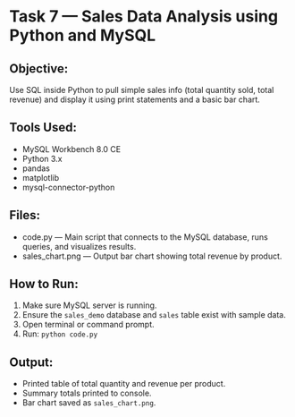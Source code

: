# Task 7 — Sales Data Analysis using Python and MySQL

## Objective:
Use SQL inside Python to pull simple sales info (total quantity sold, total revenue) and display it using print statements and a basic bar chart.

## Tools Used:
- MySQL Workbench 8.0 CE
- Python 3.x
- pandas
- matplotlib
- mysql-connector-python

## Files:
- code.py — Main script that connects to the MySQL database, runs queries, and visualizes results.
- sales_chart.png — Output bar chart showing total revenue by product.

## How to Run:
1. Make sure MySQL server is running.
2. Ensure the `sales_demo` database and `sales` table exist with sample data.
3. Open terminal or command prompt.
4. Run: `python code.py`

## Output:
- Printed table of total quantity and revenue per product.
- Summary totals printed to console.
- Bar chart saved as `sales_chart.png`.
